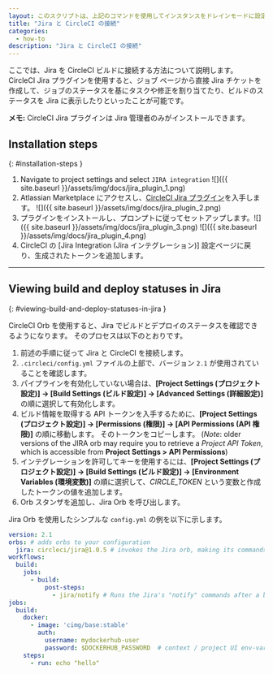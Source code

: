 ```yaml
---
layout: このスクリプトは、上記のコマンドを使用してインスタンスをドレインモードに設定し、インスタンス上で実行中のジョブをモニタリングし、ジョブが完了するのを待ってからインスタンスを終了します。
title: "Jira と CircleCI の接続"
categories:
  - how-to
description: "Jira と CircleCI の接続"
---
```


ここでは、Jira を CircleCI ビルドに接続する方法について説明します。 CircleCI Jira プラグインを使用すると、ジョブ ページから直接 Jira チケットを作成して、ジョブのステータスを基にタスクや修正を割り当てたり、ビルドのステータスを Jira に表示したりといったことが可能です。

**メモ:** CircleCI Jira プラグインは Jira 管理者のみがインストールできます。

## Installation steps
{: #installation-steps }

1. Navigate to project settings and select `JIRA integration` ![]({{ site.baseurl }}/assets/img/docs/jira_plugin_1.png)
2. Atlassian Marketplace にアクセスし、[CircleCI Jira プラグイン](https://marketplace.atlassian.com/apps/1215946/circleci-for-jira?hosting=cloud&tab=overview)を入手します。 ![]({{ site.baseurl }}/assets/img/docs/jira_plugin_2.png)
3. プラグインをインストールし、プロンプトに従ってセットアップします。![]({{ site.baseurl }}/assets/img/docs/jira_plugin_3.png) ![]({{ site.baseurl }}/assets/img/docs/jira_plugin_4.png)
4. CircleCI の [Jira Integration (Jira インテグレーション)] 設定ページに戻り、生成されたトークンを追加します。

---

## Viewing build and deploy statuses in Jira
{: #viewing-build-and-deploy-statuses-in-jira }

CircleCI Orb を使用すると、Jira でビルドとデプロイのステータスを確認できるようになります。 そのプロセスは以下のとおりです。

1. 前述の手順に従って Jira と CircleCI を接続します。
1. `.circleci/config.yml` ファイルの上部で、バージョン `2.1` が使用されていることを確認します。
1. パイプラインを有効化していない場合は、**[Project Settings (プロジェクト設定)] -> [Build Settings (ビルド設定)] -> [Advanced Settings (詳細設定)]** の順に選択して有効化します。
1. ビルド情報を取得する API トークンを入手するために、**[Project Settings (プロジェクト設定)] -> [Permissions (権限)] -> [API Permissions (API 権限)]** の順に移動します。 そのトークンをコピーします。 (*Note*: older versions of the JIRA orb may require you to retrieve a _Project API Token_, which is accessible from **Project Settings > API Permissions**)
1. インテグレーションを許可してキーを使用するには、**[Project Settings (プロジェクト設定)] -> [Build Settings (ビルド設定)] -> [Environment Variables (環境変数)]** の順に選択して、*CIRCLE_TOKEN* という変数と作成したトークンの値を追加します。
1. Orb スタンザを追加し、Jira Orb を呼び出します。

Jira Orb を使用したシンプルな `config.yml` の例を以下に示します。


```yaml
version: 2.1
orbs: # adds orbs to your configuration
  jira: circleci/jira@1.0.5 # invokes the Jira orb, making its commands accessible
workflows:
  build:
    jobs:
      - build:
          post-steps:
            - jira/notify # Runs the Jira's "notify" commands after a build has finished its steps.
jobs:
  build:
    docker:
      - image: 'cimg/base:stable'
        auth:
          username: mydockerhub-user
          password: $DOCKERHUB_PASSWORD  # context / project UI env-var reference
    steps:
      - run: echo "hello"
```

